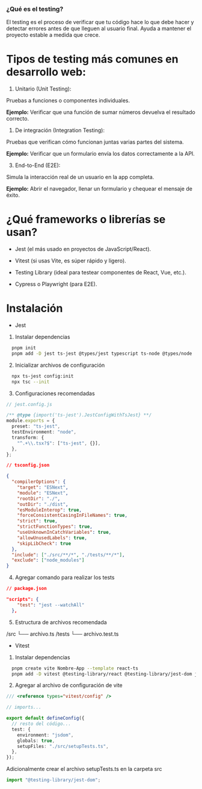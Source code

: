 ### ¿Qué es el testing?

El testing es el proceso de verificar que tu código hace lo que debe hacer y detectar errores antes de que lleguen al usuario final. Ayuda a mantener el proyecto estable a medida que crece.

# Tipos de testing más comunes en desarrollo web:

1. Unitario (Unit Testing):

Pruebas a funciones o componentes individuales.

**Ejemplo:** Verificar que una función de sumar números devuelva el resultado correcto.

1. De integración (Integration Testing):

Pruebas que verifican cómo funcionan juntas varias partes del sistema.

**Ejemplo:** Verificar que un formulario envía los datos correctamente a la API.

3. End-to-End (E2E):

Simula la interacción real de un usuario en la app completa.

**Ejemplo:** Abrir el navegador, llenar un formulario y chequear el mensaje de éxito.

# ¿Qué frameworks o librerías se usan?

- Jest (el más usado en proyectos de JavaScript/React).

- Vitest (si usas Vite, es súper rápido y ligero).

- Testing Library (ideal para testear componentes de React, Vue, etc.).

- Cypress o Playwright (para E2E).

# Instalación

- Jest

1. Instalar dependencias

```bash
  pnpm init
  pnpm add -D jest ts-jest @types/jest typescript ts-node @types/node
```

2. Inicializar archivos de configuración

```bash
  npx ts-jest config:init
  npx tsc --init
```

3. Configuraciones recomendadas

```ts
// jest.config.js

/** @type {import('ts-jest').JestConfigWithTsJest} **/
module.exports = {
  preset: "ts-jest",
  testEnvironment: "node",
  transform: {
    "^.+\\.tsx?$": ["ts-jest", {}],
  },
};
```

```json
// tsconfig.json

{
  "compilerOptions": {
    "target": "ESNext",
    "module": "ESNext",
    "rootDir": "./",
    "outDir": "./dist",
    "esModuleInterop": true,
    "forceConsistentCasingInFileNames": true,
    "strict": true,
    "strictFunctionTypes": true,
    "useUnknownInCatchVariables": true,
    "allowUnusedLabels": true,
    "skipLibCheck": true
  },
  "include": ["./src/**/*", "./tests/**/*"],
  "exclude": ["node_modules"]
}
```

4. Agregar comando para realizar los tests

```json
// package.json

"scripts": {
    "test": "jest --watchAll"
  },
```

5. Estructura de archivos recomendada

/src
└── archivo.ts
/tests
└── archivo.test.ts

- Vitest

1. Instalar dependencias

```bash
  pnpm create vite Nombre-App --template react-ts
  pnpm add -D vitest @testing-library/react @testing-library/jest-dom jsdom
```

2. Agregar al archivo de configuración de vite

```ts
/// <reference types="vitest/config" />

// imports...

export default defineConfig({
  // resto del código...
  test: {
    environment: "jsdom",
    globals: true,
    setupFiles: "./src/setupTests.ts",
  },
});
```

Adicionalmente crear el archivo setupTests.ts en la carpeta src

```ts
import "@testing-library/jest-dom";
```
